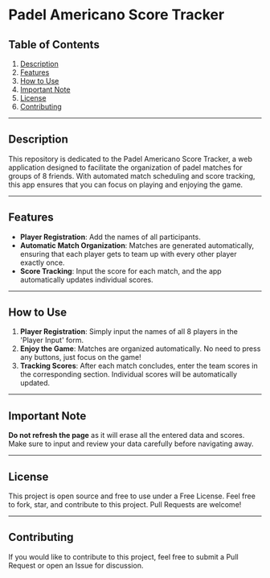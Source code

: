 # Padel Americano Score Tracker

## Table of Contents

1. [Description](#description)
2. [Features](#features)
3. [How to Use](#how-to-use)
4. [Important Note](#important-note)
5. [License](#license)
6. [Contributing](#contributing)

---

## Description

This repository is dedicated to the Padel Americano Score Tracker, a web application designed to facilitate the organization of padel matches for groups of 8 friends. With automated match scheduling and score tracking, this app ensures that you can focus on playing and enjoying the game.

---

## Features

- **Player Registration**: Add the names of all participants.
- **Automatic Match Organization**: Matches are generated automatically, ensuring that each player gets to team up with every other player exactly once.
- **Score Tracking**: Input the score for each match, and the app automatically updates individual scores.

---

## How to Use

1. **Player Registration**: Simply input the names of all 8 players in the 'Player Input' form.
2. **Enjoy the Game**: Matches are organized automatically. No need to press any buttons, just focus on the game!
3. **Tracking Scores**: After each match concludes, enter the team scores in the corresponding section. Individual scores will be automatically updated.

---

## Important Note

**Do not refresh the page** as it will erase all the entered data and scores. Make sure to input and review your data carefully before navigating away.

---

## License

This project is open source and free to use under a Free License. Feel free to fork, star, and contribute to this project. Pull Requests are welcome!

---

## Contributing

If you would like to contribute to this project, feel free to submit a Pull Request or open an Issue for discussion.
